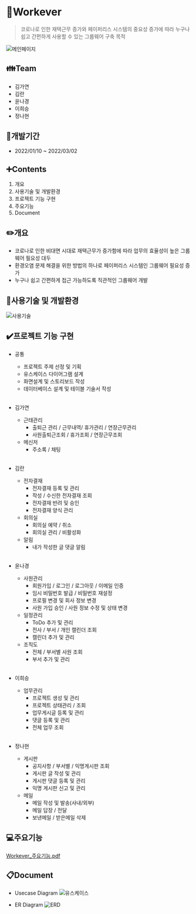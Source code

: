 # :office:Workever
> 코로나로 인한 재택근무 증가와 페이퍼리스 시스템의 중요성 증가에 따라 누구나 쉽고 간편하게 사용할 수 있는 그룹웨어 구축 목적


![메인페이지](https://user-images.githubusercontent.com/93471500/158441250-35c185cd-0dfa-4195-8a5d-a907300201ea.png)

## :family:Team
+ 김가연
+ 김란
+ 윤나경
+ 이희승
+ 정나현

## :calendar:개발기간
+ 2022/01/10 ~ 2022/03/02

## :heavy_plus_sign:Contents
1. 개요
3. 사용기술 및 개발환경
4. 프로젝트 기능 구현
5. 주요기능
6. Document

## :pencil2:개요
- 코로나로 인한 비대면 시대로 재택근무가 증가함에 따라 업무의 효율성이 높은 그룹웨어 필요성 대두
- 환경오염 문제 해결을 위한 방법의 하나로 페이퍼리스 시스템인 그룹웨어 필요성 증가
- 누구나 쉽고 간편하게 접근 가능하도록 직관적인 그룹웨어 개발


## :hammer:사용기술 및 개발환경
![사용기술](https://user-images.githubusercontent.com/93471500/158441260-9586c81d-a455-4ba1-b691-37b268bc57ae.png)



## :heavy_check_mark:프로젝트 기능 구현
+ 공통
  + 프로젝트 주제 선정 및 기획
  + 유스케이스 다이어그램 설계
  + 화면설계 및 스토리보드 작성
  + 데이터베이스 설계 및 테이블 기술서 작성
<br><br>

+ 김가연
  + 근태관리
    + 출퇴근 관리 / 근무내역/ 휴가관리 / 연장근무관리
    + 사원출퇴근조회 / 휴가조회 / 연장근무조회
  + 메신저
    + 주소록 / 채팅
<br><br>


+ 김란
  + 전자결재
    + 전자결재 등록 및 관리
    + 작성 / 수신한 전자결재 조회
    + 전자결재 반려 및 승인
    + 전자결재 양식 관리
  + 회의실
    + 회의실 예약 / 취소
    + 회의실 관리 / 비활성화
  + 알림
    + 내가 작성한 글 댓글 알림
<br><br>


+ 윤나경
  + 사원관리
    + 회원가입 / 로그인 / 로그아웃 / 이메일 인증
    + 임시 비밀번호 발급 / 비밀번호 재설정
    + 프로필 변경 및 회사 정보 변경
    + 사원 가입 승인 / 사원 정보 수정 및 상태 변경
  + 일정관리
    + ToDo 추가 및 관리
    + 전사 / 부서 / 개인 캘린더 조회
    + 캘린더 추가 및 관리
  + 조직도
    + 전체 / 부서별 사원 조회
    + 부서 추가 및 관리
<br><br>


+ 이희승
  + 업무관리
    + 프로젝트 생성 및 관리
    + 프로젝트 상태관리 / 조회
    + 업무게시글 등록 및 관리
    + 댓글 등록 및 관리
    + 전체 업무 조회
<br><br>


+ 정나현
  + 게시판
    + 공지사항 / 부서별 / 익명게시판 조회
    + 게시판 글 작성 및 관리
    + 게시판 댓글 등록 및 관리
    + 익명 게시판 신고 및 관리
  + 메일
    + 메일 작성 및 발송(사내/외부)
    + 메일 답장 / 전달
    + 보낸메일 / 받은메일 삭제

## :computer:주요기능
[Workever_주요기능.pdf](https://github.com/Yun-Nakyung/workever-workspace/files/8255970/220303_Workever_.pdf)



## :clipboard:Document
+ Usecase Diagram
![유스케이스](https://user-images.githubusercontent.com/93471500/158441269-3ef0bfc7-5370-413e-a1aa-1e0f8113b1b1.png)


+ ER Diagram
![ERD](https://user-images.githubusercontent.com/93471500/158441281-26d74e1f-f1d4-490c-802f-962b00912993.png)
